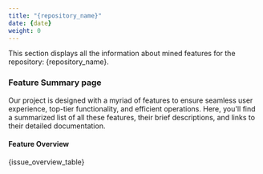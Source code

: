 ```yaml
---
title: "{repository_name}"
date: {date}
weight: 0
---
```


This section displays all the information about mined features for the repository: {repository_name}.

<h3>Feature Summary page</h3>

Our project is designed with a myriad of features to ensure seamless user experience, top-tier functionality, and efficient operations. Here, you'll find a summarized list of all these features, their brief descriptions, and links to their detailed documentation.

<h4>Feature Overview</h4>

<div class="cps-table sortable searchable filterableByColumns paginator">

{issue_overview_table}

</div>